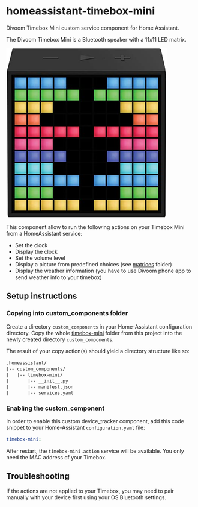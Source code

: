 # homeassistant-timebox-mini
Divoom Timebox Mini custom service component for Home Assistant.

The Divoom Timebox Mini is a Bluetooth speaker with a 11x11 LED matrix.

![Timebox Mini](timebox-mini.jpg)

This component allow to run the following actions on your Timebox Mini from a HomeAssistant service:
- Set the clock
- Display the clock
- Set the volume level
- Display a picture from predefined choices (see [matrices](./timebox-mini/matrices) folder)
- Display the weather information (you have to use Divoom phone app to send weather info to your timebox)

## Setup instructions
### Copying into custom_components folder
Create a directory `custom_components` in your Home-Assistant configuration directory.
Copy the whole [timebox-mini](./timebox-mini) folder from this project into the newly created directory `custom_components`.

The result of your copy action(s) should yield a directory structure like so:

```
.homeassistant/
|-- custom_components/
|   |-- timebox-mini/
|       |-- __init__.py
|       |-- manifest.json
|       |-- services.yaml
```

### Enabling the custom_component
In order to enable this custom device_tracker component, add this code snippet to your Home-Assistant `configuration.yaml` file:

```yaml
timebox-mini:
```
After restart, the `timebox-mini.action` service will be available. You only need the MAC address of your Timebox.

## Troubleshooting
If the actions are not applied to your Timebox, you may need to pair manually with your device first using your OS Bluetooth settings.
